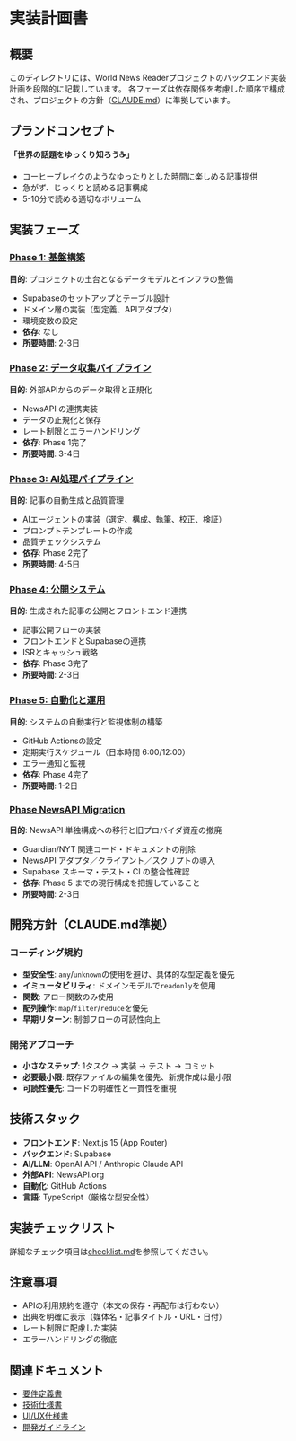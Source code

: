 # 実装計画書

## 概要
このディレクトリには、World News Readerプロジェクトのバックエンド実装計画を段階的に記載しています。
各フェーズは依存関係を考慮した順序で構成され、プロジェクトの方針（[CLAUDE.md](../../CLAUDE.md)）に準拠しています。

## ブランドコンセプト
**「世界の話題をゆっくり知ろう☕️」**
- コーヒーブレイクのようなゆったりとした時間に楽しめる記事提供
- 急がず、じっくりと読める記事構成
- 5-10分で読める適切なボリューム

## 実装フェーズ

### [Phase 1: 基盤構築](./phase-1-foundation.md)
**目的**: プロジェクトの土台となるデータモデルとインフラの整備
- Supabaseのセットアップとテーブル設計
- ドメイン層の実装（型定義、APIアダプタ）
- 環境変数の設定
- **依存**: なし
- **所要時間**: 2-3日

### [Phase 2: データ収集パイプライン](./phase-2-data-collection.md)
**目的**: 外部APIからのデータ取得と正規化
- NewsAPI の連携実装
- データの正規化と保存
- レート制限とエラーハンドリング
- **依存**: Phase 1完了
- **所要時間**: 3-4日

### [Phase 3: AI処理パイプライン](./phase-3-ai-processing.md)
**目的**: 記事の自動生成と品質管理
- AIエージェントの実装（選定、構成、執筆、校正、検証）
- プロンプトテンプレートの作成
- 品質チェックシステム
- **依存**: Phase 2完了
- **所要時間**: 4-5日

### [Phase 4: 公開システム](./phase-4-publishing.md)
**目的**: 生成された記事の公開とフロントエンド連携
- 記事公開フローの実装
- フロントエンドとSupabaseの連携
- ISRとキャッシュ戦略
- **依存**: Phase 3完了
- **所要時間**: 2-3日

### [Phase 5: 自動化と運用](./phase-5-automation.md)
**目的**: システムの自動実行と監視体制の構築
- GitHub Actionsの設定
- 定期実行スケジュール（日本時間 6:00/12:00）
- エラー通知と監視
- **依存**: Phase 4完了
- **所要時間**: 1-2日

### [Phase NewsAPI Migration](./phase-newsapi-migration.md)
**目的**: NewsAPI 単独構成への移行と旧プロバイダ資産の撤廃
- Guardian/NYT 関連コード・ドキュメントの削除
- NewsAPI アダプタ／クライアント／スクリプトの導入
- Supabase スキーマ・テスト・CI の整合性確認
- **依存**: Phase 5 までの現行構成を把握していること
- **所要時間**: 2-3日

## 開発方針（CLAUDE.md準拠）

### コーディング規約
- **型安全性**: `any`/`unknown`の使用を避け、具体的な型定義を優先
- **イミュータビリティ**: ドメインモデルで`readonly`を使用
- **関数**: アロー関数のみ使用
- **配列操作**: `map`/`filter`/`reduce`を優先
- **早期リターン**: 制御フローの可読性向上

### 開発アプローチ
- **小さなステップ**: 1タスク → 実装 → テスト → コミット
- **必要最小限**: 既存ファイルの編集を優先、新規作成は最小限
- **可読性優先**: コードの明確性と一貫性を重視

## 技術スタック
- **フロントエンド**: Next.js 15 (App Router)
- **バックエンド**: Supabase
- **AI/LLM**: OpenAI API / Anthropic Claude API
- **外部API**: NewsAPI.org
- **自動化**: GitHub Actions
- **言語**: TypeScript（厳格な型安全性）

## 実装チェックリスト
詳細なチェック項目は[checklist.md](./checklist.md)を参照してください。

## 注意事項
- APIの利用規約を遵守（本文の保存・再配布は行わない）
- 出典を明確に表示（媒体名・記事タイトル・URL・日付）
- レート制限に配慮した実装
- エラーハンドリングの徹底

## 関連ドキュメント
- [要件定義書](../requirement-spec.md)
- [技術仕様書](../tech-spec.md)
- [UI/UX仕様書](../ui-spec.md)
- [開発ガイドライン](../../CLAUDE.md)
